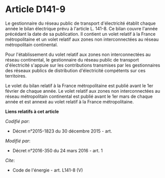 # Article D141-9

Le gestionnaire du réseau public de transport d'électricité établit chaque année le bilan électrique prévu à l'article L.
141-8. Ce bilan couvre l'année précédant la date de sa publication. Il contient un volet relatif à la France métropolitaine
et un volet relatif aux zones non interconnectées au réseau métropolitain continental. 

Pour l'établissement du volet relatif aux zones non interconnectées au réseau continental, le gestionnaire du réseau public
de transport d'électricité s'appuie sur les contributions transmises par les gestionnaires des réseaux publics de
distribution d'électricité compétents sur ces territoires. 

Le volet du bilan relatif à la France métropolitaine est publié avant le 1er février de chaque année. Le volet relatif aux
zones non interconnectées au réseau métropolitain continental est publié avant le 1er mars de chaque année et est annexé au
volet relatif à la France métropolitaine.

**Liens relatifs à cet article**

_Codifié par_:

  - Décret n°2015-1823 du 30 décembre 2015 - art.

_Modifié par_:

  - Décret n°2016-350 du 24 mars 2016 - art. 1

_Cite_:

  - Code de l'énergie - art. L141-8 (V)
